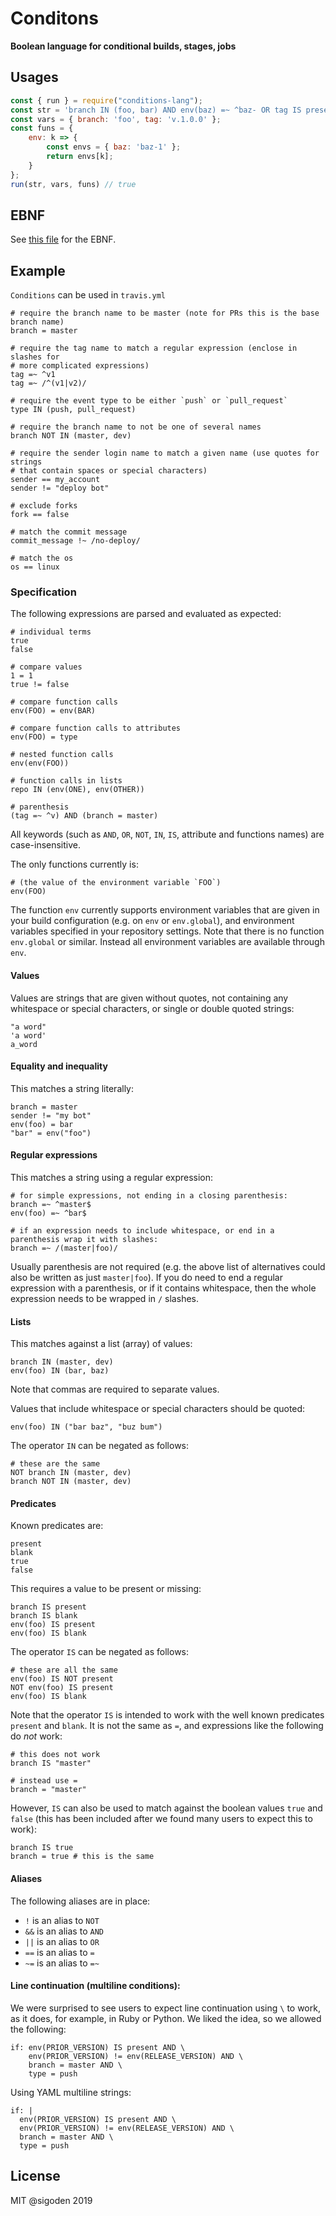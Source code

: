 # Conditons 

**Boolean language for conditional builds, stages, jobs**

## Usages

``` js
const { run } = require("conditions-lang");
const str = 'branch IN (foo, bar) AND env(baz) =~ ^baz- OR tag IS present'
const vars = { branch: 'foo', tag: 'v.1.0.0' };
const funs = {
    env: k => {
        const envs = { baz: 'baz-1' };
        return envs[k];
    }
};
run(str, vars, funs) // true
```

## EBNF

See [this file](./conditions.ebnf) for the EBNF.

## Example

`Conditions` can be used in `travis.yml`

```
# require the branch name to be master (note for PRs this is the base branch name)
branch = master

# require the tag name to match a regular expression (enclose in slashes for
# more complicated expressions)
tag =~ ^v1
tag =~ /^(v1|v2)/

# require the event type to be either `push` or `pull_request`
type IN (push, pull_request)

# require the branch name to not be one of several names
branch NOT IN (master, dev)

# require the sender login name to match a given name (use quotes for strings
# that contain spaces or special characters)
sender == my_account
sender != "deploy bot"

# exclude forks
fork == false

# match the commit message
commit_message !~ /no-deploy/

# match the os
os == linux
```

### Specification

The following expressions are parsed and evaluated as expected:

```
# individual terms
true
false

# compare values
1 = 1
true != false

# compare function calls
env(FOO) = env(BAR)

# compare function calls to attributes
env(FOO) = type

# nested function calls
env(env(FOO))

# function calls in lists
repo IN (env(ONE), env(OTHER))

# parenthesis
(tag =~ ^v) AND (branch = master)
```

All keywords (such as `AND`, `OR`, `NOT`, `IN`, `IS`, attribute and functions names) are case-insensitive.

The only functions currently is:

```
# (the value of the environment variable `FOO`)
env(FOO)
```

The function `env` currently supports environment variables that are given in
your build configuration (e.g. on `env` or `env.global`), and environment
variables specified in your repository settings.  Note that there is no
function `env.global` or similar. Instead all environment variables are
available through `env`.

#### Values

Values are strings that are given without quotes, not containing any whitespace or special characters, or single or double quoted strings:

```
"a word"
'a word'
a_word
```

#### Equality and inequality

This matches a string literally:

```
branch = master
sender != "my bot"
env(foo) = bar
"bar" = env("foo")
```

#### Regular expressions

This matches a string using a regular expression:

```
# for simple expressions, not ending in a closing parenthesis:
branch =~ ^master$
env(foo) =~ ^bar$

# if an expression needs to include whitespace, or end in a parenthesis wrap it with slashes:
branch =~ /(master|foo)/
```

Usually parenthesis are not required (e.g. the above list of alternatives could also be written as just `master|foo`). If you do need to end a regular expression with a parenthesis, or if it contains whitespace, then the whole expression needs to be wrapped in `/` slashes.

#### Lists

This matches against a list (array) of values:

```
branch IN (master, dev)
env(foo) IN (bar, baz)
```

Note that commas are required to separate values.

Values that include whitespace or special characters should be quoted:

```
env(foo) IN ("bar baz", "buz bum")
```

The operator `IN` can be negated as follows:

```
# these are the same
NOT branch IN (master, dev)
branch NOT IN (master, dev)
```

#### Predicates

Known predicates are:

```
present
blank
true
false
```

This requires a value to be present or missing:

```
branch IS present
branch IS blank
env(foo) IS present
env(foo) IS blank
```

The operator `IS` can be negated as follows:

```
# these are all the same
env(foo) IS NOT present
NOT env(foo) IS present
env(foo) IS blank
```

Note that the operator `IS` is intended to work with the well known predicates `present` and `blank`. It is not the same as `=`, and expressions like the following do *not* work:

```
# this does not work
branch IS "master"

# instead use =
branch = "master"
```

However, `IS` can also be used to match against the boolean values `true` and `false` (this has been included after we found many users to expect this to work):

```
branch IS true
branch = true # this is the same
```

#### Aliases

The following aliases are in place:

* `!` is an alias to `NOT`
* `&&` is an alias to `AND`
* `||` is an alias to `OR`
* `==` is an alias to `=`
* `~=` is an alias to `=~`

#### Line continuation (multiline conditions):

We were surprised to see users to expect line continuation using `\` to work, as it does, for example, in Ruby or Python. We liked the idea, so we allowed the following:

```
if: env(PRIOR_VERSION) IS present AND \
    env(PRIOR_VERSION) != env(RELEASE_VERSION) AND \
    branch = master AND \
    type = push
```

Using YAML multiline strings:

```
if: |
  env(PRIOR_VERSION) IS present AND \
  env(PRIOR_VERSION) != env(RELEASE_VERSION) AND \
  branch = master AND \
  type = push
```

## License

MIT @sigoden 2019
